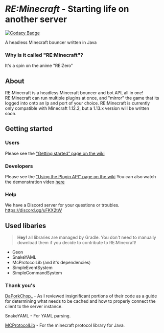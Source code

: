 # *RE:Minecraft* - Starting life on another server

[![Codacy Badge](https://api.codacy.com/project/badge/Grade/cc9a743afb654f488f6cdaca3bcad60c)](https://app.codacy.com/app/EmotionalLove/ReMinecraft?utm_source=github.com&utm_medium=referral&utm_content=EmotionalLove/ReMinecraft&utm_campaign=Badge_Grade_Settings)

A headless Minecraft bouncer written in Java

### Why is it called "RE:Minecraft"?
It's a spin on the anime "RE:Zero"

## About
RE:Minecraft is a headless Minecraft bouncer and bot API, all in one! RE:Minecraft can run multiple plugins at once, and "mirror" the game that its logged into onto an Ip and port of your choice. RE:Minecraft is currently only compatible with Minecraft 1.12.2, but a 1.13.x version will be written soon.

## Getting started

### Users
Please see the ["Getting started" page on the wiki](https://github.com/EmotionalLove/ReMinecraft/wiki/Getting-started)

### Developers
Please see the ["Using the Plugin API" page on the wiki](https://github.com/EmotionalLove/ReMinecraft/wiki/Using-the-plugin-API)
You can also watch the demonstration video [here](https://drive.google.com/open?id=1-ixylT0CFfuLTDk0CYfOagVGHq_wxvv-)

### Help
We have a Discord server for your questions or troubles. https://discord.gg/uFKX2tW

## Used libaries

> **Hey!** all libraries are managed by Gradle. You don't need to manually download them if you decide to contribute to RE:Minecraft!

- Gson
- SnakeYAML
- McProtocolLib (and it's dependencies)
- SimpleEventSystem
- SimpleCommandSystem

### Thank you's
[DaPorkChop_](https://github.com/DaMatrix/Pork2b2tBot) - As I reviewed insignificant portions of their code as a guide for determining what needs to be cached and how to properly connect the client to the server instance.

SnakeYAML - For YAML parsing.

[MCProtocolLib](https://github.com/Steveice10/MCProtocolLib) - For the minecraft protocol library for Java.
